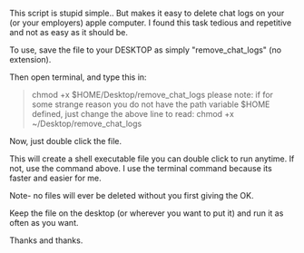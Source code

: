 This script is stupid simple.. But makes it easy to delete chat logs on your (or your employers) apple computer. I found this task tedious and repetitive and not as easy as it should be.

To use, save the file to your DESKTOP as simply "remove_chat_logs" (no extension).

Then open terminal, and type this in:

> chmod +x $HOME/Desktop/remove_chat_logs
    please note: if for some strange reason you do not have the path variable $HOME defined, 
    just change the above line to read:
> chmod +x ~/Desktop/remove_chat_logs
    

Now, just double click the file.



This will create a shell executable file you can double click to run anytime. If not, use the command above.
I use the terminal command because its faster and easier for me.

Note- no files will ever be deleted without you first giving the OK. 

Keep the file on the desktop (or wherever you want to put it) and run it as often as you want.

Thanks and thanks.
